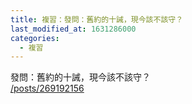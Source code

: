 ```yaml
---
title: 複習：發問：舊約的十誡，現今該不該守？
last_modified_at: 1631286000
categories:
  - 複習
---
```


<p>發問：舊約的十誡，現今該不該守？<br>
<a href="/posts/269192156" target="_blank">/posts/269192156</a></p>

<p>&nbsp;</p>

